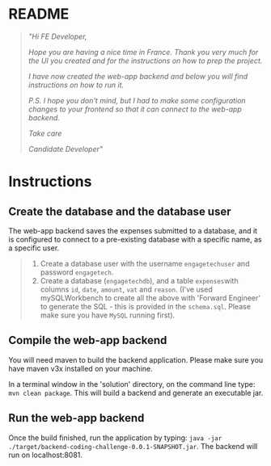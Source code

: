 README
====

>_"Hi FE Developer,_
>
>_Hope you are having a nice time in France.
>Thank you very much for the UI you created and for the instructions on how to prep the project._
>
>_I have now created the web-app backend and below you will find instructions on how to run it._
>
>_P.S. I hope you don't mind, but I had to make some configuration changes to your frontend so that it can connect to the web-app backend._
>
>_Take care_
>
> _Candidate Developer"_

Instructions
===

Create the database and the database user
--------------
The web-app backend saves the expenses submitted to a database, and it is configured to connect to a pre-existing database with a specific name, as a specific user.
> 1. Create a database user with the username `engagetechuser` and password `engagetech`.
> 0. Create a database (`engagetechdb`), and a table `expenses`with columns `id`, `date`, `amount`, `vat` and `reason`. 
(I've used mySQLWorkbench to create all the above with 'Forward Engineer' to generate the SQL - this is provided in the `schema.sql`. Please make sure you have `MySQL` running first). 

Compile the web-app backend
--------------
You will need maven to build the backend application. Please make sure you have maven v3x installed on your machine.

In a terminal window in the 'solution' directory, on the command line type: `mvn clean package`. This will build a backend and generate an executable jar.

Run the web-app backend
--------------
Once the build finished, run the application by typing: `java -jar ./target/backend-coding-challenge-0.0.1-SNAPSHOT.jar`. The backend will run on localhost:8081.
